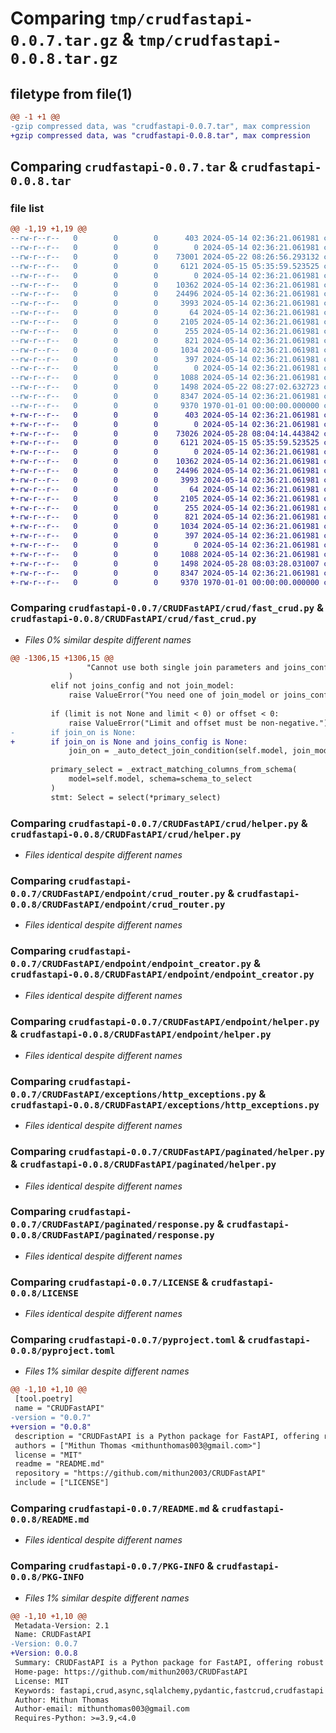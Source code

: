 # Comparing `tmp/crudfastapi-0.0.7.tar.gz` & `tmp/crudfastapi-0.0.8.tar.gz`

## filetype from file(1)

```diff
@@ -1 +1 @@
-gzip compressed data, was "crudfastapi-0.0.7.tar", max compression
+gzip compressed data, was "crudfastapi-0.0.8.tar", max compression
```

## Comparing `crudfastapi-0.0.7.tar` & `crudfastapi-0.0.8.tar`

### file list

```diff
@@ -1,19 +1,19 @@
--rw-r--r--   0        0        0      403 2024-05-14 02:36:21.061981 crudfastapi-0.0.7/CRUDFastAPI/__init__.py
--rw-r--r--   0        0        0        0 2024-05-14 02:36:21.061981 crudfastapi-0.0.7/CRUDFastAPI/crud/__init__.py
--rw-r--r--   0        0        0    73001 2024-05-22 08:26:56.293132 crudfastapi-0.0.7/CRUDFastAPI/crud/fast_crud.py
--rw-r--r--   0        0        0     6121 2024-05-15 05:35:59.523525 crudfastapi-0.0.7/CRUDFastAPI/crud/helper.py
--rw-r--r--   0        0        0        0 2024-05-14 02:36:21.061981 crudfastapi-0.0.7/CRUDFastAPI/endpoint/__init__.py
--rw-r--r--   0        0        0    10362 2024-05-14 02:36:21.061981 crudfastapi-0.0.7/CRUDFastAPI/endpoint/crud_router.py
--rw-r--r--   0        0        0    24496 2024-05-14 02:36:21.061981 crudfastapi-0.0.7/CRUDFastAPI/endpoint/endpoint_creator.py
--rw-r--r--   0        0        0     3993 2024-05-14 02:36:21.061981 crudfastapi-0.0.7/CRUDFastAPI/endpoint/helper.py
--rw-r--r--   0        0        0       64 2024-05-14 02:36:21.061981 crudfastapi-0.0.7/CRUDFastAPI/exceptions/__init__.py
--rw-r--r--   0        0        0     2105 2024-05-14 02:36:21.061981 crudfastapi-0.0.7/CRUDFastAPI/exceptions/http_exceptions.py
--rw-r--r--   0        0        0      255 2024-05-14 02:36:21.061981 crudfastapi-0.0.7/CRUDFastAPI/paginated/__init__.py
--rw-r--r--   0        0        0      821 2024-05-14 02:36:21.061981 crudfastapi-0.0.7/CRUDFastAPI/paginated/helper.py
--rw-r--r--   0        0        0     1034 2024-05-14 02:36:21.061981 crudfastapi-0.0.7/CRUDFastAPI/paginated/response.py
--rw-r--r--   0        0        0      397 2024-05-14 02:36:21.061981 crudfastapi-0.0.7/CRUDFastAPI/paginated/schemas.py
--rw-r--r--   0        0        0        0 2024-05-14 02:36:21.061981 crudfastapi-0.0.7/CRUDFastAPI/py.typed
--rw-r--r--   0        0        0     1088 2024-05-14 02:36:21.061981 crudfastapi-0.0.7/LICENSE
--rw-r--r--   0        0        0     1498 2024-05-22 08:27:02.632723 crudfastapi-0.0.7/pyproject.toml
--rw-r--r--   0        0        0     8347 2024-05-14 02:36:21.061981 crudfastapi-0.0.7/README.md
--rw-r--r--   0        0        0     9370 1970-01-01 00:00:00.000000 crudfastapi-0.0.7/PKG-INFO
+-rw-r--r--   0        0        0      403 2024-05-14 02:36:21.061981 crudfastapi-0.0.8/CRUDFastAPI/__init__.py
+-rw-r--r--   0        0        0        0 2024-05-14 02:36:21.061981 crudfastapi-0.0.8/CRUDFastAPI/crud/__init__.py
+-rw-r--r--   0        0        0    73026 2024-05-28 08:04:14.443842 crudfastapi-0.0.8/CRUDFastAPI/crud/fast_crud.py
+-rw-r--r--   0        0        0     6121 2024-05-15 05:35:59.523525 crudfastapi-0.0.8/CRUDFastAPI/crud/helper.py
+-rw-r--r--   0        0        0        0 2024-05-14 02:36:21.061981 crudfastapi-0.0.8/CRUDFastAPI/endpoint/__init__.py
+-rw-r--r--   0        0        0    10362 2024-05-14 02:36:21.061981 crudfastapi-0.0.8/CRUDFastAPI/endpoint/crud_router.py
+-rw-r--r--   0        0        0    24496 2024-05-14 02:36:21.061981 crudfastapi-0.0.8/CRUDFastAPI/endpoint/endpoint_creator.py
+-rw-r--r--   0        0        0     3993 2024-05-14 02:36:21.061981 crudfastapi-0.0.8/CRUDFastAPI/endpoint/helper.py
+-rw-r--r--   0        0        0       64 2024-05-14 02:36:21.061981 crudfastapi-0.0.8/CRUDFastAPI/exceptions/__init__.py
+-rw-r--r--   0        0        0     2105 2024-05-14 02:36:21.061981 crudfastapi-0.0.8/CRUDFastAPI/exceptions/http_exceptions.py
+-rw-r--r--   0        0        0      255 2024-05-14 02:36:21.061981 crudfastapi-0.0.8/CRUDFastAPI/paginated/__init__.py
+-rw-r--r--   0        0        0      821 2024-05-14 02:36:21.061981 crudfastapi-0.0.8/CRUDFastAPI/paginated/helper.py
+-rw-r--r--   0        0        0     1034 2024-05-14 02:36:21.061981 crudfastapi-0.0.8/CRUDFastAPI/paginated/response.py
+-rw-r--r--   0        0        0      397 2024-05-14 02:36:21.061981 crudfastapi-0.0.8/CRUDFastAPI/paginated/schemas.py
+-rw-r--r--   0        0        0        0 2024-05-14 02:36:21.061981 crudfastapi-0.0.8/CRUDFastAPI/py.typed
+-rw-r--r--   0        0        0     1088 2024-05-14 02:36:21.061981 crudfastapi-0.0.8/LICENSE
+-rw-r--r--   0        0        0     1498 2024-05-28 08:03:28.031007 crudfastapi-0.0.8/pyproject.toml
+-rw-r--r--   0        0        0     8347 2024-05-14 02:36:21.061981 crudfastapi-0.0.8/README.md
+-rw-r--r--   0        0        0     9370 1970-01-01 00:00:00.000000 crudfastapi-0.0.8/PKG-INFO
```

### Comparing `crudfastapi-0.0.7/CRUDFastAPI/crud/fast_crud.py` & `crudfastapi-0.0.8/CRUDFastAPI/crud/fast_crud.py`

 * *Files 0% similar despite different names*

```diff
@@ -1306,15 +1306,15 @@
                 "Cannot use both single join parameters and joins_config simultaneously."
             )
         elif not joins_config and not join_model:
             raise ValueError("You need one of join_model or joins_config.")
 
         if (limit is not None and limit < 0) or offset < 0:
             raise ValueError("Limit and offset must be non-negative.")
-        if join_on is None:
+        if join_on is None and joins_config is None:
             join_on = _auto_detect_join_condition(self.model, join_model)
 
         primary_select = _extract_matching_columns_from_schema(
             model=self.model, schema=schema_to_select
         )
         stmt: Select = select(*primary_select)
```

### Comparing `crudfastapi-0.0.7/CRUDFastAPI/crud/helper.py` & `crudfastapi-0.0.8/CRUDFastAPI/crud/helper.py`

 * *Files identical despite different names*

### Comparing `crudfastapi-0.0.7/CRUDFastAPI/endpoint/crud_router.py` & `crudfastapi-0.0.8/CRUDFastAPI/endpoint/crud_router.py`

 * *Files identical despite different names*

### Comparing `crudfastapi-0.0.7/CRUDFastAPI/endpoint/endpoint_creator.py` & `crudfastapi-0.0.8/CRUDFastAPI/endpoint/endpoint_creator.py`

 * *Files identical despite different names*

### Comparing `crudfastapi-0.0.7/CRUDFastAPI/endpoint/helper.py` & `crudfastapi-0.0.8/CRUDFastAPI/endpoint/helper.py`

 * *Files identical despite different names*

### Comparing `crudfastapi-0.0.7/CRUDFastAPI/exceptions/http_exceptions.py` & `crudfastapi-0.0.8/CRUDFastAPI/exceptions/http_exceptions.py`

 * *Files identical despite different names*

### Comparing `crudfastapi-0.0.7/CRUDFastAPI/paginated/helper.py` & `crudfastapi-0.0.8/CRUDFastAPI/paginated/helper.py`

 * *Files identical despite different names*

### Comparing `crudfastapi-0.0.7/CRUDFastAPI/paginated/response.py` & `crudfastapi-0.0.8/CRUDFastAPI/paginated/response.py`

 * *Files identical despite different names*

### Comparing `crudfastapi-0.0.7/LICENSE` & `crudfastapi-0.0.8/LICENSE`

 * *Files identical despite different names*

### Comparing `crudfastapi-0.0.7/pyproject.toml` & `crudfastapi-0.0.8/pyproject.toml`

 * *Files 1% similar despite different names*

```diff
@@ -1,10 +1,10 @@
 [tool.poetry]
 name = "CRUDFastAPI"
-version = "0.0.7"
+version = "0.0.8"
 description = "CRUDFastAPI is a Python package for FastAPI, offering robust async CRUD operations and flexible endpoint creation utilities."
 authors = ["Mithun Thomas <mithunthomas003@gmail.com>"]
 license = "MIT"
 readme = "README.md"
 repository = "https://github.com/mithun2003/CRUDFastAPI"
 include = ["LICENSE"]
```

### Comparing `crudfastapi-0.0.7/README.md` & `crudfastapi-0.0.8/README.md`

 * *Files identical despite different names*

### Comparing `crudfastapi-0.0.7/PKG-INFO` & `crudfastapi-0.0.8/PKG-INFO`

 * *Files 1% similar despite different names*

```diff
@@ -1,10 +1,10 @@
 Metadata-Version: 2.1
 Name: CRUDFastAPI
-Version: 0.0.7
+Version: 0.0.8
 Summary: CRUDFastAPI is a Python package for FastAPI, offering robust async CRUD operations and flexible endpoint creation utilities.
 Home-page: https://github.com/mithun2003/CRUDFastAPI
 License: MIT
 Keywords: fastapi,crud,async,sqlalchemy,pydantic,fastcrud,crudfastapi
 Author: Mithun Thomas
 Author-email: mithunthomas003@gmail.com
 Requires-Python: >=3.9,<4.0
```

